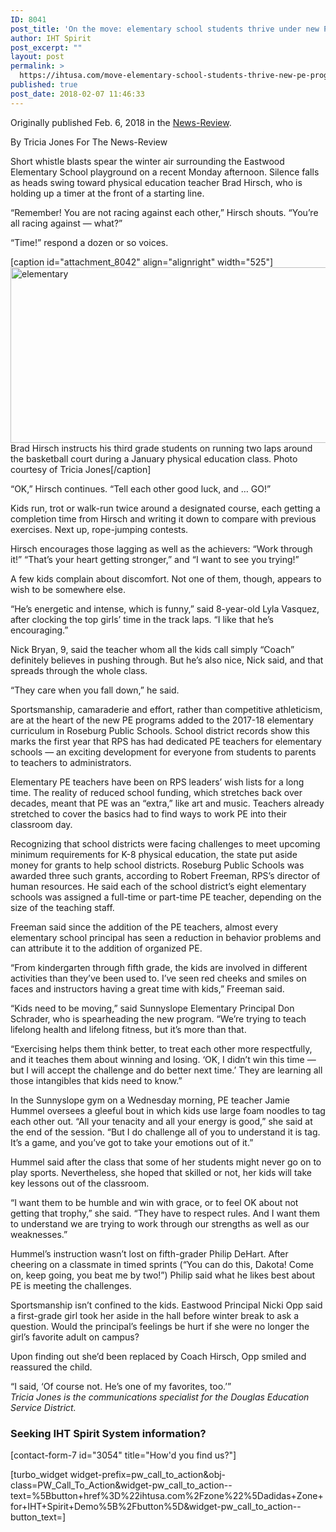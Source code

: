 ```yaml
---
ID: 8041
post_title: 'On the move: elementary school students thrive under new PE program'
author: IHT Spirit
post_excerpt: ""
layout: post
permalink: >
  https://ihtusa.com/move-elementary-school-students-thrive-new-pe-program/
published: true
post_date: 2018-02-07 11:46:33
---
```

Originally published Feb. 6, 2018 in the <a href="https://www.nrtoday.com/family/on-the-move-elementary-school-students-thrive-under-new-pe/article_8e203ed8-43cc-597c-850d-25c59a6ed3ae.html" target="_blank" rel="nofollow noopener">News-Review</a>.

By Tricia Jones For The News-Review
<div class="asset-content subscriber-premium">
<div class="subscriber-preview">

Short whistle blasts spear the winter air surrounding the Eastwood Elementary School playground on a recent Monday afternoon. Silence falls as heads swing toward physical education teacher Brad Hirsch, who is holding up a timer at the front of a starting line.

</div>
<div class="subscriber-preview">

“Remember! You are not racing against each other,” Hirsch shouts. “You’re all racing against — what?”

</div>
<div class="subscriber-only">

“Time!” respond a dozen or so voices.

</div>
<div data-refreshable="true" data-region="fixed-big-ad-top-asset">

<!--more-->

[caption id="attachment_8042" align="alignright" width="525"]<a href="https://ihtusa.com/wp-content/uploads/2018/02/5a79ca0798fa9.image_.jpg"><img class="wp-image-8042" src="https://ihtusa.com/wp-content/uploads/2018/02/5a79ca0798fa9.image_-300x161.jpg" alt="elementary" width="525" height="281" /></a> Brad Hirsch instructs his third grade students on running two laps around the basketball court during a January physical education class. Photo courtesy of Tricia Jones[/caption]

“OK,” Hirsch continues. “Tell each other good luck, and … GO!”

</div>
<div class="subscriber-only">

Kids run, trot or walk-run twice around a designated course, each getting a completion time from Hirsch and writing it down to compare with previous exercises. Next up, rope-jumping contests.

</div>
<div class="subscriber-only">

Hirsch encourages those lagging as well as the achievers: “Work through it!” “That’s your heart getting stronger,” and “I want to see you trying!”

</div>
<div class="subscriber-only">

A few kids complain about discomfort. Not one of them, though, appears to wish to be somewhere else.

</div>
<div class="subscriber-only">

“He’s energetic and intense, which is funny,” said 8-year-old Lyla Vasquez, after clocking the top girls’ time in the track laps. “I like that he’s encouraging.”

</div>
<div data-refreshable="true" data-region="fixed-big-ad-middle-asset">Nick Bryan, 9, said the teacher whom all the kids call simply “Coach” definitely believes in pushing through. But he’s also nice, Nick said, and that spreads through the whole class.</div>
<div class="subscriber-only">

“They care when you fall down,” he said.

</div>
<div class="subscriber-only">

Sportsmanship, camaraderie and effort, rather than competitive athleticism, are at the heart of the new PE programs added to the 2017-18 elementary curriculum in Roseburg Public Schools. School district records show this marks the first year that RPS has had dedicated PE teachers for elementary schools — an exciting development for everyone from students to parents to teachers to administrators.

</div>
<div class="subscriber-only">

Elementary PE teachers have been on RPS leaders’ wish lists for a long time. The reality of reduced school funding, which stretches back over decades, meant that PE was an “extra,” like art and music. Teachers already stretched to cover the basics had to find ways to work PE into their classroom day.

</div>
<div class="subscriber-only">

Recognizing that school districts were facing challenges to meet upcoming minimum requirements for K-8 physical education, the state put aside money for grants to help school districts. Roseburg Public Schools was awarded three such grants, according to Robert Freeman, RPS’s director of human resources. He said each of the school district’s eight elementary schools was assigned a full-time or part-time PE teacher, depending on the size of the teaching staff.

</div>
<div class="subscriber-only">

Freeman said since the addition of the PE teachers, almost every elementary school principal has seen a reduction in behavior problems and can attribute it to the addition of organized PE.

</div>
<div class="subscriber-only">

“From kindergarten through fifth grade, the kids are involved in different activities than they’ve been used to. I’ve seen red cheeks and smiles on faces and instructors having a great time with kids,” Freeman said.

</div>
<div class="subscriber-only">

“Kids need to be moving,” said Sunnyslope Elementary Principal Don Schrader, who is spearheading the new program. “We’re trying to teach lifelong health and lifelong fitness, but it’s more than that.

</div>
<div class="subscriber-only">

“Exercising helps them think better, to treat each other more respectfully, and it teaches them about winning and losing. ‘OK, I didn’t win this time — but I will accept the challenge and do better next time.’ They are learning all those intangibles that kids need to know.”

</div>
<div class="subscriber-only">

In the Sunnyslope gym on a Wednesday morning, PE teacher Jamie Hummel oversees a gleeful bout in which kids use large foam noodles to tag each other out. “All your tenacity and all your energy is good,” she said at the end of the session. “But I do challenge all of you to understand it is tag. It’s a game, and you’ve got to take your emotions out of it.”

</div>
<div class="automatic-ad">Hummel said after the class that some of her students might never go on to play sports. Nevertheless, she hoped that skilled or not, her kids will take key lessons out of the classroom.</div>
<div class="subscriber-only">

“I want them to be humble and win with grace, or to feel OK about not getting that trophy,” she said. “They have to respect rules. And I want them to understand we are trying to work through our strengths as well as our weaknesses.”

</div>
<div class="subscriber-only">

Hummel’s instruction wasn’t lost on fifth-grader Philip DeHart. After cheering on a classmate in timed sprints (“You can do this, Dakota! Come on, keep going, you beat me by two!”) Philip said what he likes best about PE is meeting the challenges.

</div>
<div class="subscriber-only">

Sportsmanship isn’t confined to the kids. Eastwood Principal Nicki Opp said a first-grade girl took her aside in the hall before winter break to ask a question. Would the principal’s feelings be hurt if she were no longer the girl’s favorite adult on campus?

</div>
<div class="subscriber-only">

Upon finding out she’d been replaced by Coach Hirsch, Opp smiled and reassured the child.

</div>
<div class="automatic-ad">“I said, ‘Of course not. He’s one of my favorites, too.’”</div>
</div>
<em>Tricia Jones is the communications specialist for the Douglas Education Service District.</em>
<h3 class="article-newsletter-signup">Seeking IHT Spirit System information?</h3>
<p class="article-newsletter-signup">[contact-form-7 id="3054" title="How'd you find us?"]</p>
[turbo_widget widget-prefix=pw_call_to_action&obj-class=PW_Call_To_Action&widget-pw_call_to_action--text=%5Bbutton+href%3D%22ihtusa.com%2Fzone%22%5Dadidas+Zone+for+IHT+Spirit+Demo%5B%2Fbutton%5D&widget-pw_call_to_action--button_text=]